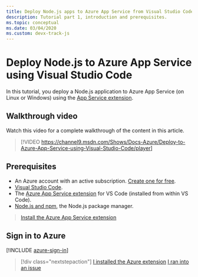 ```yaml
---
title: Deploy Node.js apps to Azure App Service from Visual Studio Code
description: Tutorial part 1, introduction and prerequisites.
ms.topic: conceptual
ms.date: 03/04/2020
ms.custom: devx-track-js
---
```


# Deploy Node.js to Azure App Service using Visual Studio Code

In this tutorial, you deploy a Node.js application to Azure App Service (on Linux or Windows) using the [App Service extension](https://marketplace.visualstudio.com/items?itemName=ms-azuretools.vscode-azureappservice).

## Walkthrough video

Watch this video for a complete walkthrough of the content in this article.

> [!VIDEO https://channel9.msdn.com/Shows/Docs-Azure/Deploy-to-Azure-App-Service-using-Visual-Studio-Code/player]

## Prerequisites

- An Azure account with an active subscription. [Create one for free](https://azure.microsoft.com/free/?utm_source=campaign&utm_campaign=vscode-tutorial-appservice-extension&mktingSource=vscode-tutorial-appservice-extension).
- [Visual Studio Code](https://code.visualstudio.com/).
- The [Azure App Service extension](https://marketplace.visualstudio.com/items?itemName=ms-azuretools.vscode-azureappservice) for VS Code (installed from within VS Code).
- [Node.js and npm](https://nodejs.org/en/download), the Node.js package manager.

> <a class="tutorial-install-extension-btn" href="https://marketplace.visualstudio.com/items?itemName=ms-azuretools.vscode-azureappservice">Install the Azure App Service extension</a>

## Sign in to Azure

[!INCLUDE [azure-sign-in](includes/azure-sign-in.md)]

> [!div class="nextstepaction"]
> [I installed the Azure extension](tutorial-vscode-azure-app-service-node-02.md) [I ran into an issue](https://www.research.net/r/PWZWZ52?tutorial=node-deployment-azureappservice&step=getting-started)
